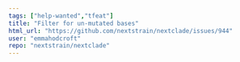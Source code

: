 ```yaml
---
tags: ["help-wanted","tfeat"]
title: "Filter for un-mutated bases"
html_url: "https://github.com/nextstrain/nextclade/issues/944"
user: "emmahodcroft"
repo: "nextstrain/nextclade"
---
```


